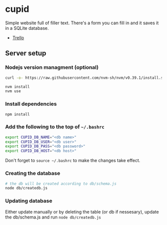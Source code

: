 # cupid
Simple website full of filler text. There's a form you can fill in and it saves it in a SQLite database.


- [Trello](https://trello.com/invite/b/cXxR1x4s/4da56287093b657b20f617dff884614c/todo)


##  Server setup

### Nodejs version managment (optional)
```bash
curl -o- https://raw.githubusercontent.com/nvm-sh/nvm/v0.39.1/install.sh | bash
```
```bash
nvm install
nvm use
``` 


### Install dependencies
```bash
npm install
```

### Add the following to the <b>top</b> of `~/.bashrc`
```bash
export CUPID_DB_NAME="<db name>"
export CUPID_DB_USER="<db user>"
export CUPID_DB_PASS="<db password>"
export CUPID_DB_HOST="<db host>"
```
Don't forget to `source ~/.bashrc` to make the changes take effect.


### Creating the database
```bash
# the db will be created according to db/schema.js
node db/createdb.js
```

### Updating database
Either update manually or by deleting the table (or db if nessesary), update the db/schema.js and run `node db/createdb.js`
